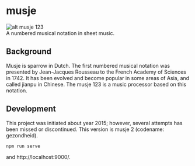 # musje
![alt musje 123](https://github.com/malcomwu/musje/blob/master/public/assets/musje123-64x64.jpg)
<br>
A numbered musical notation in sheet music.

## Background
Musje is sparrow in Dutch. The first numbered musical notation was
presented by Jean-Jacques Rousseau to the French Academy of
Sciences in 1742. It has been evolved and become popular in some
areas of Asia, and called jianpu in Chinese. The musje 123 is a
music processor based on this notation.

## Development
This project was initiated about year 2015; however, several attempts
has been missed or discontinued. This version is musje 2 (codename: gezondheid).

```sh
npm run serve
```

and http://localhost:9000/.
